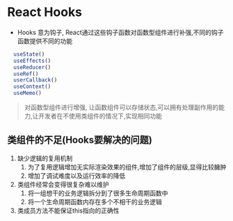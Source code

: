 # React Hooks
- Hooks 意为钩子, React通过这些钩子函数对函数型组件进行补强,不同的钩子函数提供不同的功能

```js
  useState()
  useEffects()
  useReducer()
  useRef()
  userCallback()
  useContext()
  useMemo()

```

> 对函数型组件进行增强, 让函数组件可以存储状态,可以拥有处理副作用的能力,让开发者在不使用类组件的情况下,实现相同功能

## 类组件的不足(Hooks要解决的问题)

1. 缺少逻辑的复用机制
   1. 为了复用逻辑增加无实际渲染效果的组件,增加了组件的层级,显得比较臃肿
   2. 增加了调试难度以及运行效率的降低
2. 类组件经常会变得很复杂难以维护
   1. 将一组想干的业务逻辑拆分到了很多生命周期函数中
   2. 将一个生命周期函数内存在多个不相干的业务逻辑
3. 类成员方法不能保证this指向的正确性